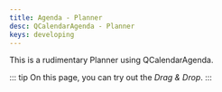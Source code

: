 ```yaml
---
title: Agenda - Planner
desc: QCalendarAgenda - Planner
keys: developing
---
```

This is a rudimentary Planner using QCalendarAgenda.

::: tip
On this page, you can try out the <em>Drag &amp; Drop</em>.
:::

<example-viewer
  title="Planner"
  file="AgendaPlanner"
  codepen-title="QCalendarAgenda"
/>
